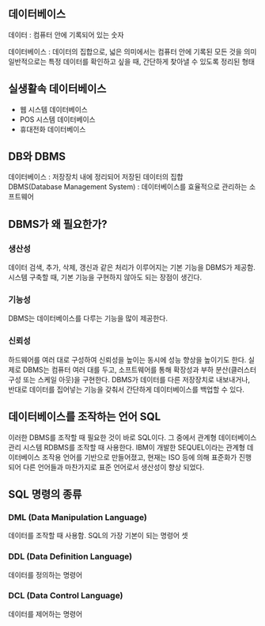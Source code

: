 ## 데이터베이스

데이터 : 컴퓨터 안에 기록되어 있는 숫자

데이터베이스 : 데이터의 집합으로, 넓은 의미에서는 컴퓨터 안에 기록된 모든 것을 의미 일반적으로는 특정 데이터를 확인하고 싶을 때, 간단하게 찾아낼 수 있도록 정리된 형태

## 실생활속 데이터베이스
- 웹 시스템 데이터베이스
- POS 시스템 데이터베이스
- 휴대전화 데이터베이스

## DB와 DBMS

데이터베이스 : 저장장치 내에 정리되어 저장된 데이터의 집합      
DBMS(Database Management System) : 데이터베이스를 효율적으로 관리하는 소프트웨어

## DBMS가 왜 필요한가?

### 생산성         
데이터 검색, 추가, 삭제, 갱신과 같은 처리가 이루어지는 기본 기능을 DBMS가 제공함.
시스템 구축할 때, 기본 기능을 구현하지 않아도 되는 장점이 생긴다.     
        
### 기능성        
DBMS는 데이터베이스를 다루는 기능을 많이 제공한다.
        
### 신뢰성       
하드웨어를 여러 대로 구성하여 신뢰성을 높이는 동시에 성능 향상을 높이기도 한다.
실제로 DBMS는 컴퓨터 여러 대를 두고, 소프트웨어를 통해 확장성과 부하 분산(클러스터 구성 또는 스케일 아웃)을 구현한다.
DBMS가 데이터를 다른 저장장치로 내보내거나, 반대로 데이터를 집어넣는 기능을 갖춰서 간단하게 데이터베이스를 백업할 수 있다.

## 데이터베이스를 조작하는 언어 SQL
이러한 DBMS를 조작할 때 필요한 것이 바로 SQL이다. 그 중에서 관계형 데이터베이스 관리 시스템 RDBMS를 조작할 때 사용한다. 
IBM이 개발한 SEQUEL이라는 관계형 데이터베이스 조작용 언어를 기반으로 만들어졌고, 현재는 ISO 등에 의해 표준화가 진행되어 다른 언어들과 마찬가지로 표준 언어로서 생산성이 향상 되었다.      

## SQL 명령의 종류

### DML (Data Manipulation Language)
데이터를 조작할 때 사용함.
SQL의 가장 기본이 되는 명령어 셋

### DDL (Data Definition Language)
데이터를 정의하는 명령어

### DCL (Data Control Language)
데이터를 제어하는 명령어

